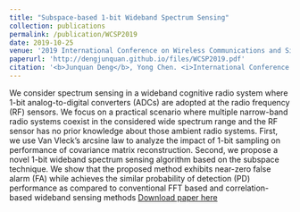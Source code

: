 ```yaml
---
title: "Subspace-based 1-bit Wideband Spectrum Sensing"
collection: publications
permalink: /publication/WCSP2019
date: 2019-10-25
venue: '2019 International Conference on Wireless Communications and Signal Processing (WCSP 2019)'
paperurl: 'http://dengjunquan.github.io/files/WCSP2019.pdf'
citation: '<b>Junquan Deng</b>, Yong Chen. <i>International Conference on Wireless Communications and Signal Processing.</i> <b>WCSP 2019</b>.'
---
```

We consider spectrum sensing in a wideband cognitive radio system where 1-bit analog-to-digital converters (ADCs) are adopted at the radio frequency (RF) sensors. We focus on a practical scenario where multiple narrow-band radio systems coexist in the considered wide spectrum range and the RF sensor has no prior knowledge about those ambient radio systems. First, we use Van Vleck’s arcsine law to analyze the impact of 1-bit sampling on performance of covariance matrix reconstruction. Second, we propose a novel 1-bit wideband spectrum sensing algorithm based on the subspace technique. We show that the proposed method exhibits near-zero false alarm (FA) while achieves the similar probability of detection (PD) performance as compared to conventional FFT based and correlation-based wideband sensing methods [Download paper here](http://dengjunquan.github.io/files/WCSP2019.pdf)
